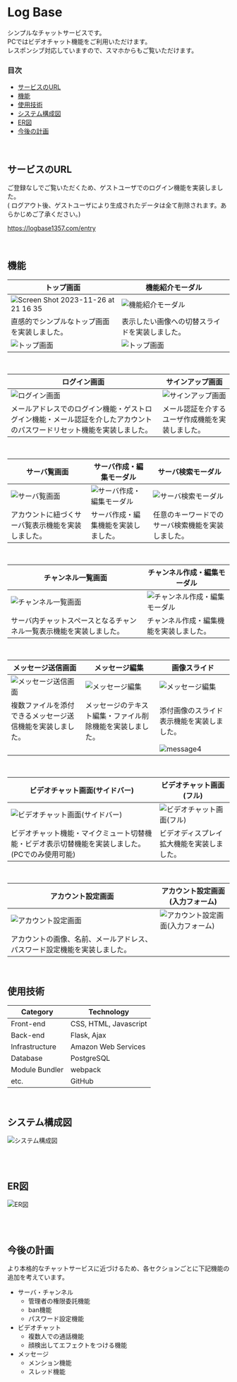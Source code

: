 # Log Base
シンプルなチャットサービスです。</br>
PCではビデオチャット機能をご利用いただけます。</br>
レスポンシブ対応していますので、スマホからもご覧いただけます。

### 目次
- [サービスのURL](https://github.com/kokesi1357/log_base#%E3%82%B5%E3%83%BC%E3%83%93%E3%82%B9%E3%81%AEurl)
- [機能](https://github.com/kokesi1357/log_base#%E6%A9%9F%E8%83%BD)
- [使用技術](https://github.com/kokesi1357/log_base#%E4%BD%BF%E7%94%A8%E6%8A%80%E8%A1%93)
- [システム構成図](https://github.com/kokesi1357/log_base#%E3%82%B7%E3%82%B9%E3%83%86%E3%83%A0%E6%A7%8B%E6%88%90%E5%9B%B3)
- [ER図](https://github.com/kokesi1357/log_base#er%E5%9B%B3)
- [今後の計画](https://github.com/kokesi1357/log_base#%E4%BB%8A%E5%BE%8C%E3%81%AE%E8%A8%88%E7%94%BB)

<br>

## サービスのURL
ご登録なしでご覧いただくため、ゲストユーザでのログイン機能を実装しました。<br>
( ログアウト後、ゲストユーザにより生成されたデータは全て削除されます。あらかじめご了承ください。)<br>

https://logbase1357.com/entry

<br>

## 機能
| トップ画面 | 機能紹介モーダル |
| --- | --- |
| <img alt="Screen Shot 2023-11-26 at 21 16 35" src="https://github.com/kokesi1357/log_base/assets/137332880/45d77e9c-6fb1-4da1-91cf-f45d0d1d524d"> | <img alt="機能紹介モーダル" src="https://github.com/kokesi1357/log_base/assets/137332880/f8e89e20-b117-422b-8122-b34fccc17eb8"> |
| 直感的でシンプルなトップ画面を実装しました。 | 表示したい画像への切替スライドを実装しました。 |
| <img alt="トップ画面" src="https://github.com/kokesi1357/log_base/assets/137332880/6c59565d-7d32-41e2-9979-50fdaaca3f20"> | <img alt="トップ画面" src="https://github.com/kokesi1357/log_base/assets/137332880/04d96df4-94e2-4ec5-84b6-04bd50214e19"> |

<br>

| ログイン画面 | サインアップ画面 |
| --- | --- |
| <img alt="ログイン画面" src="https://github.com/kokesi1357/log_base/assets/137332880/62117ce1-4caf-41a5-8d0a-342671dcee76"> | <img alt="サインアップ画面" src="https://github.com/kokesi1357/log_base/assets/137332880/1e178573-76a3-4199-b778-1a38eec8ab55"> |
| メールアドレスでのログイン機能・ゲストログイン機能・メール認証を介したアカウントのパスワードリセット機能を実装しました。 | メール認証を介するユーザ作成機能を実装しました。 |

<br>

| サーバ覧画面 | サーバ作成・編集モーダル | サーバ検索モーダル |
| --- | --- | --- |
| <img alt="サーバ覧画面" src="https://github.com/kokesi1357/log_base/assets/137332880/baf9dc3d-bc3e-4ef3-93d8-ae810a1f9fdd"> | <img alt="サーバ作成・編集モーダル" src="https://github.com/kokesi1357/log_base/assets/137332880/6e3508d8-ef8a-484a-8de1-de1cca2b6053"> | <img alt="サーバ検索モーダル" src="https://github.com/kokesi1357/log_base/assets/137332880/23806390-adf5-42cb-98e5-4157c036a203"> |
| アカウントに紐づくサーバ覧表示機能を実装しました。 | サーバ作成・編集機能を実装しました。 | 任意のキーワードでのサーバ検索機能を実装しました。 |

<br>

| チャンネル一覧画面 | チャンネル作成・編集モーダル |
| --- | --- |
| <img alt="チャンネル一覧画面" src="https://github.com/kokesi1357/log_base/assets/137332880/fba8018a-e828-4b7d-ba3c-05634af73e9c"> | <img alt="チャンネル作成・編集モーダル" src="https://github.com/kokesi1357/log_base/assets/137332880/074f6f1a-0432-463d-bf6b-f389d95c1baa"> |
| サーバ内チャットスペースとなるチャンネル一覧表示機能を実装しました。 | チャンネル作成・編集機能を実装しました。|

<br>

| メッセージ送信画面 | メッセージ編集 | 画像スライド |
| --- | --- | --- |
| <img alt="メッセージ送信画面" src="https://github.com/kokesi1357/log_base/assets/137332880/c8da91ab-86a9-47a0-ada6-dfe3f16a4fd8"> | <img alt="メッセージ編集" src="https://github.com/kokesi1357/log_base/assets/137332880/a4ce84d7-64a0-4142-9779-ba72a9e46b09"> | <img alt="メッセージ編集" src="https://github.com/kokesi1357/log_base/assets/137332880/bb7ebdfb-e8af-489b-a79b-c28fbf0335e8"> |
| 複数ファイルを添付できるメッセージ送信機能を実装しました。 | メッセージのテキスト編集・ファイル削除機能を実装しました。 | 添付画像のスライド表示機能を実装しました。 |
| | | ![message4](https://github.com/kokesi1357/log_base/assets/137332880/8dce0b9a-293a-4f94-8de9-388209cc6590) |

<br>

| ビデオチャット画面(サイドバー) | ビデオチャット画面(フル) |
| --- | --- |
| <img alt="ビデオチャット画面(サイドバー)" src="https://github.com/kokesi1357/log_base/assets/137332880/5a5333b7-f5d1-4936-b93e-29d67b9ff794"> | <img alt="ビデオチャット画面(フル)" src="https://github.com/kokesi1357/log_base/assets/137332880/7229a04a-cb5e-4c6f-986c-04de74de0dff"> |
| ビデオチャット機能・マイクミュート切替機能・ビデオ表示切替機能を実装しました。(PCでのみ使用可能) | ビデオディスプレイ拡大機能を実装しました。 |

<br>

| アカウント設定画面 | アカウント設定画面(入力フォーム) |
| --- | --- |
| <img alt="アカウント設定画面" src="https://github.com/kokesi1357/log_base/assets/137332880/702d510b-e898-4dc9-acd5-868d5236665c"> | <img alt="アカウント設定画面(入力フォーム)" src="https://github.com/kokesi1357/log_base/assets/137332880/cdbd959e-cedc-4d6d-850f-a390a246998b"> |
| アカウントの画像、名前、メールアドレス、パスワード設定機能を実装しました。 |  |

<br>

## 使用技術
| Category | Technology |
| --- | --- |
| Front-end | CSS, HTML, Javascript |
| Back-end | Flask, Ajax |
| Infrastructure | Amazon Web Services |
| Database | PostgreSQL |
| Module Bundler | webpack |
| etc. | GitHub |

<br>

## システム構成図
<img alt="システム構成図" src="https://github.com/kokesi1357/log_base/assets/137332880/9decdb79-15f9-49f9-97d2-be8e22d5b479">

<br><br>

## ER図
<img alt="ER図" src="https://github.com/kokesi1357/log_base/assets/137332880/2383dc07-81d9-456e-8d43-df0b088710fa">

<br><br>

## 今後の計画
より本格的なチャットサービスに近づけるため、各セクションごとに下記機能の追加を考えています。<br>
- サーバ・チャンネル
  - 管理者の権限委託機能
  - ban機能
  - パスワード設定機能
- ビデオチャット
  - 複数人での通話機能
  - 顔検出してエフェクトをつける機能
- メッセージ
  - メンション機能
  - スレッド機能
